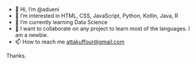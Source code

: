 - 👋 Hi, I’m @adueni
- 👀 I’m interested in HTML, CSS, JavaScript, Python, Kotlin, Java, R
- 🌱 I’m currently learning Data Science 
- 💞️ I want to collaborate on any project to learn most of the languages. I am a newbie.
- 📫 How to reach me 
attakuffour@gmail.com

Thanks.


<!---
adueni/adueni is a ✨ special ✨ repository because its `README.md` (this file) appears on your GitHub profile.
You can click the Preview link to take a look at your changes.
--->
